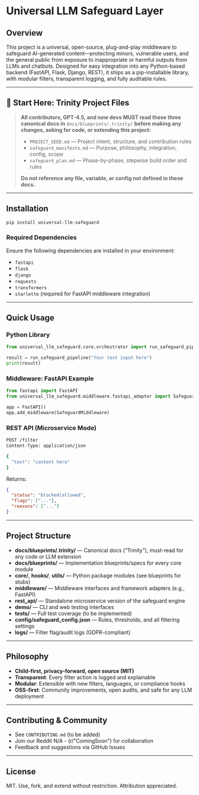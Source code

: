 # Universal LLM Safeguard Layer

## Overview

This project is a universal, open-source, plug-and-play middleware to safeguard AI-generated content—protecting minors, vulnerable users, and the general public from exposure to inappropriate or harmful outputs from LLMs and chatbots. Designed for easy integration into any Python-based backend (FastAPI, Flask, Django, REST), it ships as a pip-installable library, with modular filters, transparent logging, and fully auditable rules.

---

## 🚨 Start Here: Trinity Project Files

> **All contributors, GPT-4.5, and new devs MUST read these three canonical docs in**
> `docs/blueprints/.trinity/` **before making any changes, asking for code, or extending this project:**
>
> * `PROJECT_SEED.md` — Project intent, structure, and contribution rules
> * `safeguard_manifesto.md` — Purpose, philosophy, integration, config, scope
> * `safeguard_plan.md` — Phase-by-phase, stepwise build order and rules
>
> **Do not reference any file, variable, or config not defined in these docs.**

---

## Installation

```bash
pip install universal-llm-safeguard
```

### Required Dependencies

Ensure the following dependencies are installed in your environment:

* `fastapi`
* `flask`
* `django`
* `requests`
* `transformers`
* `starlette` (required for FastAPI middleware integration)

---

## Quick Usage

### Python Library

```python
from universal_llm_safeguard.core.orchestrator import run_safeguard_pipeline

result = run_safeguard_pipeline("Your text input here")
print(result)
```

### Middleware: FastAPI Example

```python
from fastapi import FastAPI
from universal_llm_safeguard.middleware.fastapi_adapter import SafeguardMiddleware

app = FastAPI()
app.add_middleware(SafeguardMiddleware)
```

### REST API (Microservice Mode)

```bash
POST /filter
Content-Type: application/json

{
  "text": "content here"
}
```

Returns:

```json
{
  "status": "blocked|allowed",
  "flags": ["..."],
  "reasons": ["..."]
}
```

---

## Project Structure

* **docs/blueprints/.trinity/** — Canonical docs (“Trinity”), must-read for any code or LLM extension
* **docs/blueprints/** — Implementation blueprints/specs for every core module
* **core/**, **hooks/**, **utils/** — Python package modules (see blueprints for stubs)
* **middleware/** — Middleware interfaces and framework adapters (e.g., FastAPI)
* **rest\_api/** — Standalone microservice version of the safeguard engine
* **demo/** — CLI and web testing interfaces
* **tests/** — Full test coverage (to be implemented)
* **config/safeguard\_config.json** — Rules, thresholds, and all filtering settings
* **logs/** — Filter flag/audit logs (GDPR-compliant)

---

## Philosophy

* **Child-first, privacy-forward, open source (MIT)**
* **Transparent**: Every filter action is logged and explainable
* **Modular**: Extensible with new filters, languages, or compliance hooks
* **OSS-first**: Community improvements, open audits, and safe for any LLM deployment

---

## Contributing & Community

* See `CONTRIBUTING.md` (to be added)
* Join our Reddit N/A - (r/"ComingSoon") for collaboration
* Feedback and suggestions via GitHub Issues

---

## License

MIT. Use, fork, and extend without restriction. Attribution appreciated.
